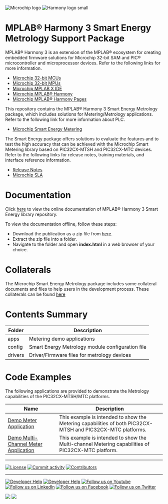 ﻿![Microchip logo](https://raw.githubusercontent.com/wiki/Microchip-MPLAB-Harmony/Microchip-MPLAB-Harmony.github.io/images/microchip_logo.png)
![Harmony logo small](https://raw.githubusercontent.com/wiki/Microchip-MPLAB-Harmony/Microchip-MPLAB-Harmony.github.io/images/microchip_mplab_harmony_logo_small.png)

# MPLAB® Harmony 3 Smart Energy Metrology Support Package

MPLAB® Harmony 3 is an extension of the MPLAB® ecosystem for creating embedded firmware solutions for Microchip 32-bit SAM and PIC® microcontroller and microprocessor devices. Refer to the following links for more information.

- [Microchip 32-bit MCUs](https://www.microchip.com/design-centers/32-bit)
- [Microchip 32-bit MPUs](https://www.microchip.com/design-centers/32-bit-mpus)
- [Microchip MPLAB X IDE](https://www.microchip.com/mplab/mplab-x-ide)
- [Microchip MPLAB® Harmony](https://www.microchip.com/mplab/mplab-harmony)
- [Microchip MPLAB® Harmony Pages](https://microchip-mplab-harmony.github.io/)

This repository contains the MPLAB® Harmony 3 Smart Energy Metrology package, which includes solutions for Metering/Metrology applications.
Refer to the following link for more information about PLC.

- [Microchip Smart Energy Metering](https://www.microchip.com/en-us/products/smart-energy-metering/metering)

The Smart Energy package offers solutions to evaluate the features and to test the high accuracy that can be achieved with the Microchip Smart Metering library based on PIC32CX-MTSH and PIC32CX-MTC devices.
Refer to the following links for release notes, training materials, and interface reference information.

- [Release Notes](./release_notes.md)
- [Microchip SLA](Microchip_SLA001.md)

# Documentation

Click [here](https://onlinedocs.microchip.com/v2/keyword-lookup?keyword=MH3_smartenergy_metrology&redirect=true) to view the online documentation of MPLAB® Harmony 3 Smart Energy library repository.

To view the documentation offline, follow these steps:
 - Download the publication as a zip file from [here](https://onlinedocs.microchip.com/download/GUID-8854123F-301D-4995-A5C7-9D06868FA9FA?type=webhelp).
 - Extract the zip file into a folder.
 - Navigate to the folder and open **index.html** in a web browser of your choice.

# Collaterals

The Microchip Smart Energy Metrology package includes some collateral documents and files to help users in the development process.
These collaterals can be found [here](https://github.com/MicrochipTech/smartenergy_metrology_collaterals/tree/v1.1.0)

# Contents Summary

| Folder  | Description                                      |
| ------- | ------------------------------------------------ |
| apps    | Metering demo applications                       |
| config  | Smart Energy Metrology module configuration file |
| drivers | Driver/Firmware files for metrology devices      |

# Code Examples

The following applications are provided to demonstrate the Metrology capabilities of the PIC32CX-MTSH/MTC platforms.

| Name                                                                                                                         | Description                                                                                                |
| ---------------------------------------------------------------------------------------------------------------------------- | ---------------------------------------------------------------------------------------------------------- |
| [Demo Meter Application](https://onlinedocs.microchip.com/v2/keyword-lookup?keyword=Demo_Meter_Application&redirect=true)    | This example is intended to show the Metering capabilities of both PIC32CX-MTSH and PIC32CX-MTC platforms. |
| [Demo Multi-Channel Meter Application](https://onlinedocs.microchip.com/v2/keyword-lookup?keyword=Demo_Multichannel_Meter_Application&redirect=true)    | This example is intended to show the Multi-channel Metering capabilities of PIC32CX-MTC platform. |

---

[![License](https://img.shields.io/badge/license-Harmony%20license-orange.svg)](https://github.com/Microchip-MPLAB-Harmony/smartenergy_metrology/blob/master/Microchip_SLA001.md)
[![Commit activity](https://img.shields.io/github/commit-activity/y/Microchip-MPLAB-Harmony/smartenergy_metrology.svg)](https://github.com/Microchip-MPLAB-Harmony/smartenergy_metrology/graphs/commit-activity)
[![Contributors](https://img.shields.io/github/contributors-anon/Microchip-MPLAB-Harmony/smartenergy_metrology.svg)]()

____

[![Developer Help](https://img.shields.io/badge/Youtube-Developer%20Help-red.svg)](https://www.youtube.com/MicrochipDeveloperHelp)
[![Developer Help](https://img.shields.io/badge/XWiki-Developer%20Help-torquiose.svg)](https://developerhelp.microchip.com/xwiki/bin/view/software-tools/harmony/)
[![Follow us on Youtube](https://img.shields.io/badge/Youtube-Follow%20us%20on%20Youtube-red.svg)](https://www.youtube.com/user/MicrochipTechnology)
[![Follow us on LinkedIn](https://img.shields.io/badge/LinkedIn-Follow%20us%20on%20LinkedIn-blue.svg)](https://www.linkedin.com/company/microchip-technology)
[![Follow us on Facebook](https://img.shields.io/badge/Facebook-Follow%20us%20on%20Facebook-blue.svg)](https://www.facebook.com/microchiptechnology/)
[![Follow us on Twitter](https://img.shields.io/twitter/follow/MicrochipTech.svg?style=social)](https://twitter.com/MicrochipTech)

[![](https://img.shields.io/github/stars/Microchip-MPLAB-Harmony/smartenergy_metrology.svg?style=social)]()
[![](https://img.shields.io/github/watchers/Microchip-MPLAB-Harmony/smartenergy_metrology.svg?style=social)]()
